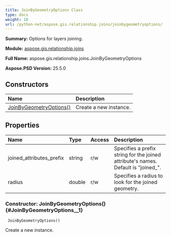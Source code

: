 ```yaml
---
title: JoinByGeometryOptions Class
type: docs
weight: 10
url: /python-net/aspose.gis.relationship.joins/joinbygeometryoptions/
---
```


**Summary:** Options for layers joining.

**Module:** [aspose.gis.relationship.joins](/psd/python-net/aspose.gis.relationship.joins/)

**Full Name:** aspose.gis.relationship.joins.JoinByGeometryOptions

**Aspose.PSD Version:** 25.5.0

## **Constructors**
| **Name** | **Description** |
| :- | :- |
| [JoinByGeometryOptions()](#JoinByGeometryOptions__1) | Create a new instance. |
## **Properties**
| **Name** | **Type** | **Access** | **Description** |
| :- | :- | :- | :- |
| joined_attributes_prefix | string | r/w | Specifies a prefix string for the joined attribute's names. Default is "joined_". |
| radius | double | r/w | Specifies a radius to look for the joined geometry. |


### Constructor: JoinByGeometryOptions() {#JoinByGeometryOptions__1}


```
 JoinByGeometryOptions() 
```

Create a new instance.

